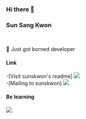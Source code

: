 ### Hi there 👋

### Sun Sang Kwon
<br>

🌱 Just got borned developer
<br>

#### Link

-[Visit sunskwon's readme]
<a href="http://github.com/sunskwon"><img src="https://img.shields.io/badge/GitHub-181717?style=flat-square&logo=GitHubl&logoColor=white=http://github.com/sunskwon"/></a>
<br>
-[Mailing to sunskwon]
<a href="mailto:sunskwon@gmail.com"><img src="https://img.shields.io/badge/Gmail-d14836?style=flat-square&logo=Gmail&logoColor=white&link=mailto:sunskwon@gmail.com"/></a>
<br>

#### Be learning
<img src="https://img.shields.io/badge/Java-007396?style=flat&logo=OpenJDK&logoColor=white"/>


<!--
**sunskwon/sunskwon** is a ✨ _special_ ✨ repository because its `README.md` (this file) appears on your GitHub profile.

Here are some ideas to get you started:

- 🔭 I’m currently working on ...
- 🌱 I’m currently learning ...
- 👯 I’m looking to collaborate on ...
- 🤔 I’m looking for help with ...
- 💬 Ask me about ...
- 📫 How to reach me: ...
- 😄 Pronouns: ...
- ⚡ Fun fact: ...
-->
